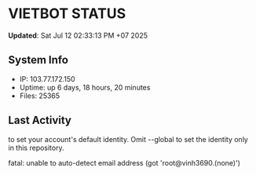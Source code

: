 # VIETBOT STATUS
**Updated**: Sat Jul 12 02:33:13 PM +07 2025

## System Info
- IP: 103.77.172.150
- Uptime: up 6 days, 18 hours, 20 minutes
- Files: 25365

## Last Activity

to set your account's default identity.
Omit --global to set the identity only in this repository.

fatal: unable to auto-detect email address (got 'root@vinh3690.(none)')
